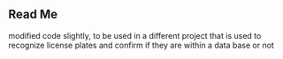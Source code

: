 ## Read Me

modified code slightly, to be used in a different project that is used to recognize license plates and confirm if they are within a data base or not
